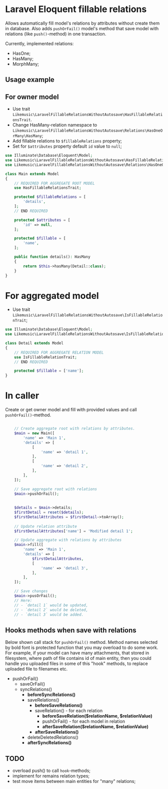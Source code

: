 # Laravel Eloquent fillable relations

Allows automatically fill model's relations by attributes without create them in database. Also adds `pushOrFail()`
model's method that save model with relations (like `push()`-method) in one transaction.

Currently, implemented relations:

- HasOne;
- HasMany;
- MorphMany;

## Usage example

## For owner model

- Use trait `Likemusic\LaravelFillableRelationsWithoutAutosave\HasFillableRelationsTrait`.
- Change HasMany-relation namespace
  to `Likemusic\LaravelFillableRelationsWithoutAutosave\Relations\HasOneOrMany\HasMany`;
- Add fillable relations to `$fillableRelations` property;
- Set for `$attributes` property default `id` value to `null`;

```php
use Illuminate\Database\Eloquent\Model;
use Likemusic\LaravelFillableRelationsWithoutAutosave\HasFillableRelationsTrait;
use Likemusic\LaravelFillableRelationsWithoutAutosave\Relations\HasOneOrMany\HasMany;

class Main extends Model
{
    // REQUIRED FOR AGGREGATE ROOT MODEL
    use HasFillableRelationsTrait;

    protected $fillableRelations = [
        'details',
    ];
    // END REQUIRED

    protected $attributes = [
        'id' => null,
    ];

    protected $fillable = [
        'name',
    ];

    public function details(): HasMany
    {
        return $this->hasMany(Detail::class);
    }
}
```

# For aggregated model

- Use trait `Likemusic\LaravelFillableRelationsWithoutAutosave\IsFillableRelationTrait`;

```php
use Illuminate\Database\Eloquent\Model;
use Likemusic\LaravelFillableRelationsWithoutAutosave\IsFillableRelationTrait;

class Detail extends Model
{
    // REQUIRED FOR AGGREGATE RELATION MODEL
    use IsFillableRelationTrait;
    // END REQUIRED

    protected $fillable = ['name'];
}
```

# In caller

Create or get owner model and fill with provided values and call `pushOrFail()`-method.

```php

    // Create aggregate root with relations by attributes.
    $main = new Main([
        'name' => 'Main 1',
        'details' => [
            [
                'name' => 'detail 1',
            ],
            [
                'name' => 'detail 2',
            ],
        ],
    ]);

    // Save aggregate root with relations
    $main->pushOrFail();
    
    
    $details = $main->details;
    $firstDetail = reset($details);
    $firstDetailAttributes = $firstDetail->toArray();
    
    // Update relation attribute
    $firstDetailAttributes['name'] = 'Modified detail 1';

    // Update aggregate with relations by attributes
    $main->fill([
        'name' => 'Main 1',
        'details' => [
            $firstDetailAttributes,
            [
                'name' => 'detail 3',
            ],
        ],        
    ]);

    // Save changes
    $main->pusOrFail();
    // Here:
    // - `detail 1` would be updated,
    // - `detail 2` would be deleted,
    // - `detail 3` would be added.
```

## Hooks methods when save with relations

Below shown call stack for `pushOrFail()` method. Method names selected by bold font is protected function that you may
overload to do some work. For example, if your model can have many attachments, that stored in filesystem, where path of
file contains id of main entity, then you could handle you uploaded files in some of this "hook" methods, to replace
uploaded file to filenames etc.

- pushOrFail()
    - saveOrFail()
    - syncRelations()
        - **beforeSyncRelations()**
        - saveRelations()
            - **beforeSaveRelations()**
            - saveRelation() - for each relation
                - **beforeSaveRelation($relationName, $relationValue)**
                - pushOrFail() - for each model in relation
                - **afterSaveRelation($relationName, $relationValue)**
            - **afterSaveRelations()**
        - deleteDeletedRelations()
        - **afterSyncRelations()**

## TODO

- overload push() to call `hook`-methods;
- implement for remains relation types;
- test move items between main entities for "many" relations;

